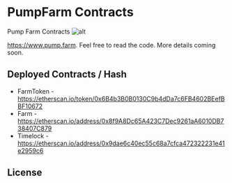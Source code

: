 #  PumpFarm Contracts

Pump Farm Contracts ![alt](https://etherscan.io/token/images/pumpfarm_32.png)

https://www.pump.farm. Feel free to read the code. More details coming soon.

## Deployed Contracts / Hash

- FarmToken - https://etherscan.io/token/0x6B4b3B0B0130C9b4dDa7c6FB4602BEefBBF10672
- Farm - https://etherscan.io/address/0x8f9A8Dc65A423C7Dec9261aA6010DB738407C879
- Timelock - https://etherscan.io/address/0x9dae6c40ec55c68a7cfca472322231e41e2959c6

## License
